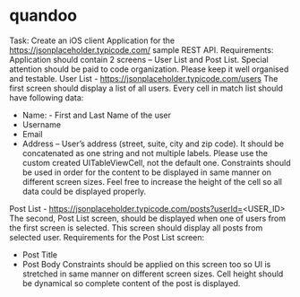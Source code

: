 # quandoo

Task:
Create an iOS client Application for the https://jsonplaceholder.typicode.com/ sample REST API. Requirements:
Application should contain 2 screens – User List and Post List. Special attention should be paid to code organization. Please keep it well organised and testable.
User List - https://jsonplaceholder.typicode.com/users The first screen should display a list of all users.
Every cell in match list should have following data:
* Name: - First and Last Name of the user
* Username
* Email
* Address – User’s address (street, suite, city and zip code). It should be concatenated as one string and not multiple labels.
Please use the custom created UITableViewCell, not the default one.
Constraints should be used in order for the content to be displayed in same manner on different screen sizes. Feel free to increase the height of the cell so all data could be displayed properly.
    
Post List - https://jsonplaceholder.typicode.com/posts?userId=<USER_ID>
The second, Post List screen, should be displayed when one of users from the first screen is selected.
This screen should display all posts from selected user.
Requirements for the Post List screen:
* Post Title
* Post Body
Constraints should be applied on this screen too so UI is stretched in same manner on different screen sizes.
Cell height should be dynamical so complete content of the post is displayed.
